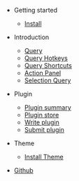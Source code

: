 - Getting started

    - [Install](install.md)

- Introduction

    - [Query](query.md)
    - [Query Hotkeys](query_hotkeys.md)
    - [Query Shortcuts](query_shortcuts.md)
    - [Action Panel](action_panel.md)
    - [Selection Query](selection_query.md)

- Plugin

    - [Plugin summary](plugin_summary.md)
    - [Plugin store](plugin_store.md)
    - [Write plugin](vue.md)
    - [Submit plugin](helpers.md)

- Theme
    - [Install Theme](theme.md)

- [Github](https://github.com/Wox-launcher/Wox)
